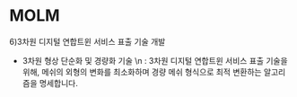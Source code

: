 # MOLM
6)3차원 디지털 연합트윈 서비스 표출 기술 개발
- 3차원 형상 단순화 및 경량화 기술 \n
: 3차원 디지털 연합트윈 서비스 표출 기술을 위해, 메쉬의 외형의 변화를 최소화하며 경량 메쉬 형식으로 최적 변환하는 알고리즘을 명세합니다.
